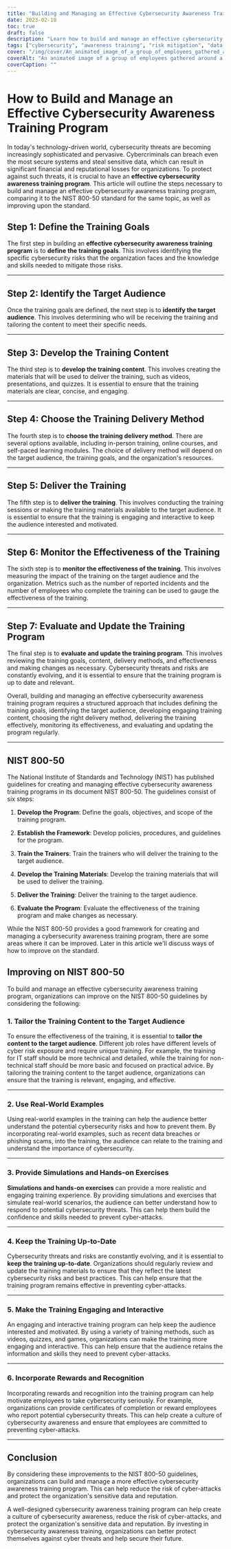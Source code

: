 ```yaml
---
title: "Building and Managing an Effective Cybersecurity Awareness Training Program"
date: 2023-02-18
toc: true
draft: false
description: "Learn how to build and manage an effective cybersecurity awareness training program that reduces the risk of cyber-attacks and protects sensitive data."
tags: ["cybersecurity", "awareness training", "risk mitigation", "data protection", "employee training", "cybersecurity threats", "cybersecurity risks", "training goals", "target audience", "training delivery", "interactive training", "real-world examples", "simulations", "hands-on exercises", "training content", "NIST 800-50", "cybersecurity best practices", "cybersecurity culture", "rewards and recognition"]
cover: "/img/cover/An_animated_image_of_a_group_of_employees_gathered_around_a_whiteboard.png"
coverAlt: "An animated image of a group of employees gathered around a computer or a security expert explaining cybersecurity concepts on a whiteboard."
coverCaption: ""
---
```

# How to Build and Manage an Effective Cybersecurity Awareness Training Program

In today's technology-driven world, cybersecurity threats are becoming increasingly sophisticated and pervasive. Cybercriminals can breach even the most secure systems and steal sensitive data, which can result in significant financial and reputational losses for organizations. To protect against such threats, it is crucial to have an **effective cybersecurity awareness training program**. This article will outline the steps necessary to build and manage an effective cybersecurity awareness training program, comparing it to the NIST 800-50 standard for the same topic, as well as improving upon the standard.

## Step 1: Define the Training Goals

The first step in building an **effective cybersecurity awareness training program** is to **define the training goals**. This involves identifying the specific cybersecurity risks that the organization faces and the knowledge and skills needed to mitigate those risks.

______

## Step 2: Identify the Target Audience

Once the training goals are defined, the next step is to **identify the target audience**. This involves determining who will be receiving the training and tailoring the content to meet their specific needs.

______

## Step 3: Develop the Training Content

The third step is to **develop the training content**. This involves creating the materials that will be used to deliver the training, such as videos, presentations, and quizzes. It is essential to ensure that the training materials are clear, concise, and engaging.

______

## Step 4: Choose the Training Delivery Method

The fourth step is to **choose the training delivery method**. There are several options available, including in-person training, online courses, and self-paced learning modules. The choice of delivery method will depend on the target audience, the training goals, and the organization's resources.

______

## Step 5: Deliver the Training

The fifth step is to **deliver the training**. This involves conducting the training sessions or making the training materials available to the target audience. It is essential to ensure that the training is engaging and interactive to keep the audience interested and motivated.

______

## Step 6: Monitor the Effectiveness of the Training

The sixth step is to **monitor the effectiveness of the training**. This involves measuring the impact of the training on the target audience and the organization. Metrics such as the number of reported incidents and the number of employees who complete the training can be used to gauge the effectiveness of the training.

______

## Step 7: Evaluate and Update the Training Program

The final step is to **evaluate and update the training program**. This involves reviewing the training goals, content, delivery methods, and effectiveness and making changes as necessary. Cybersecurity threats and risks are constantly evolving, and it is essential to ensure that the training program is up to date and relevant.

Overall, building and managing an effective cybersecurity awareness training program requires a structured approach that includes defining the training goals, identifying the target audience, developing engaging training content, choosing the right delivery method, delivering the training effectively, monitoring its effectiveness, and evaluating and updating the program regularly.

______

## NIST 800-50

The National Institute of Standards and Technology (NIST) has published guidelines for creating and managing effective cybersecurity awareness training programs in its document NIST 800-50. The guidelines consist of six steps:

1. **Develop the Program**: Define the goals, objectives, and scope of the training program.

2. **Establish the Framework**: Develop policies, procedures, and guidelines for the program.

3. **Train the Trainers**: Train the trainers who will deliver the training to the target audience.

4. **Develop the Training Materials**: Develop the training materials that will be used to deliver the training.

5. **Deliver the Training**: Deliver the training to the target audience.

6. **Evaluate the Program**: Evaluate the effectiveness of the training program and make changes as necessary.

While the NIST 800-50 provides a good framework for creating and managing a cybersecurity awareness training program, there are some areas where it can be improved. Later in this article we'll discuss ways of how to improve on the standard.

## Improving on NIST 800-50

To build and manage an effective cybersecurity awareness training program, organizations can improve on the NIST 800-50 guidelines by considering the following:

### 1. Tailor the Training Content to the Target Audience

To ensure the effectiveness of the training, it is essential to **tailor the content to the target audience**. Different job roles have different levels of cyber risk exposure and require unique training. For example, the training for IT staff should be more technical and detailed, while the training for non-technical staff should be more basic and focused on practical advice. By tailoring the training content to the target audience, organizations can ensure that the training is relevant, engaging, and effective.

______

### 2. Use Real-World Examples

Using real-world examples in the training can help the audience better understand the potential cybersecurity risks and how to prevent them. By incorporating real-world examples, such as recent data breaches or phishing scams, into the training, the audience can relate to the training and understand the importance of cybersecurity.

______

### 3. Provide Simulations and Hands-on Exercises

**Simulations and hands-on exercises** can provide a more realistic and engaging training experience. By providing simulations and exercises that simulate real-world scenarios, the audience can better understand how to respond to potential cybersecurity threats. This can help them build the confidence and skills needed to prevent cyber-attacks.

______

### 4. Keep the Training Up-to-Date

Cybersecurity threats and risks are constantly evolving, and it is essential to **keep the training up-to-date**. Organizations should regularly review and update the training materials to ensure that they reflect the latest cybersecurity risks and best practices. This can help ensure that the training program remains effective in preventing cyber-attacks.

______

### 5. Make the Training Engaging and Interactive

An engaging and interactive training program can help keep the audience interested and motivated. By using a variety of training methods, such as videos, quizzes, and games, organizations can make the training more engaging and interactive. This can help ensure that the audience retains the information and skills they need to prevent cyber-attacks.

______

### 6. Incorporate Rewards and Recognition

Incorporating rewards and recognition into the training program can help motivate employees to take cybersecurity seriously. For example, organizations can provide certificates of completion or reward employees who report potential cybersecurity threats. This can help create a culture of cybersecurity awareness and ensure that employees are committed to preventing cyber-attacks.

______

## Conclusion

By considering these improvements to the NIST 800-50 guidelines, organizations can build and manage a more effective cybersecurity awareness training program. This can help reduce the risk of cyber-attacks and protect the organization's sensitive data and reputation.

A well-designed cybersecurity awareness training program can help create a culture of cybersecurity awareness, reduce the risk of cyber-attacks, and protect the organization's sensitive data and reputation. By investing in cybersecurity awareness training, organizations can better protect themselves against cyber threats and help secure their future.
